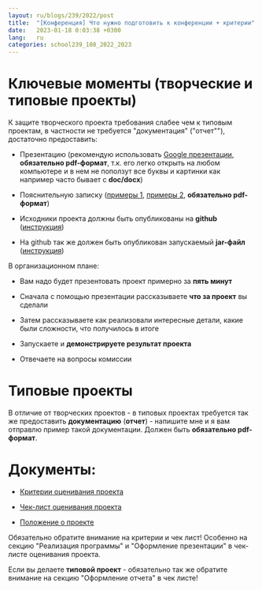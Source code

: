 ```yaml
---
layout: ru/blogs/239/2022/post
title:  "[Конференция] Что нужно подготовить к конференции + критерии"
date:   2023-01-18 0:03:38 +0300
lang:   ru
categories: school239_108_2022_2023
---
```


Ключевые моменты (творческие и типовые проекты)
=======

К защите творческого проекта требования слабее чем к типовым проектам, в частности не требуется "документация" ("отчет""), достаточно предоставить:

 - Презентацию (рекомендую использовать [Google презентации](http://slides.google.com/), **обязательно pdf-формат**, т.к. его легко открыть на любом компьютере и в нем не поползут все буквы и картинки как например часто бывает с **doc/docx**)
 
 - Пояснительную записку ([примеры 1](/blogs/239/2018/school239_105_2018_2019/2019/05/23/projects-result.html), [примеры 2](/blogs/239/2020/school239_105_2020_2021/2021/04/26/presentation-state1.html), **обязательно pdf-формат**)

 - Исходники проекта должны быть опубликованы на **github** ([инструкция](/blogs/239/2020/school239_105_2020_2021/2021/03/01/github.html))
 
 - На github так же должен быть опубликован запускаемый **jar-файл** ([инструкция](/blogs/239/2018/school239_105_2018_2019/2019/04/15/jar-packaging.html))

В организационном плане:

 - Вам надо будет презентовать проект примерно за **пять минут**
 
 - Сначала с помощью презентации рассказываете **что за проект** вы сделали
 
 - Затем рассказываете как реализовали интересные детали, какие были сложности, что получилось в итоге
 
 - Запускаете и **демонстрируете результат проекта**
 
 - Отвечаете на вопросы комиссии

Типовые проекты
=======

В отличие от творческих проектов - в типовых проектах требуется так же предоставить **документацию** (**отчет**) - напишите мне и я вам отправлю пример такой документации. Должен быть **обязательно pdf-формат**.

Документы:
=======

 - [Критерии оценивания проекта](/static/2023/03/kriterii_for_project.pdf)
 
 - [Чек-лист оценивания проекта](/static/2023/03/check_list_for_project.pdf)

 - [Положение о проекте](/static/2021/03/school_project.pdf)
 
Обязательно обратите внимание на критерии и чек лист! Особенно на секцию "Реализация программы" и "Оформление презентации" в чек-листе оценивания проекта.

Если вы делаете **типовой проект** - обязательно так же обратите внимание на секцию "Оформление отчета" в чек листе!
